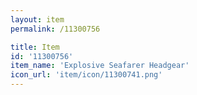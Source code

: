 ```yaml
---
layout: item
permalink: /11300756

title: Item
id: '11300756'
item_name: 'Explosive Seafarer Headgear'
icon_url: 'item/icon/11300741.png'
---
```

